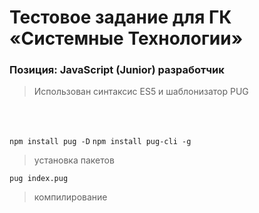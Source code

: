 # Тестовое задание для ГК «Системные Технологии»
<h3>Позиция: JavaScript (Junior) разработчик</h3>

>Использован синтаксис ES5 и шаблонизатор PUG
<br>
<br>


`npm install pug -D`
`npm install pug-cli -g`
> установка пакетов

`pug index.pug`
> компилирование
